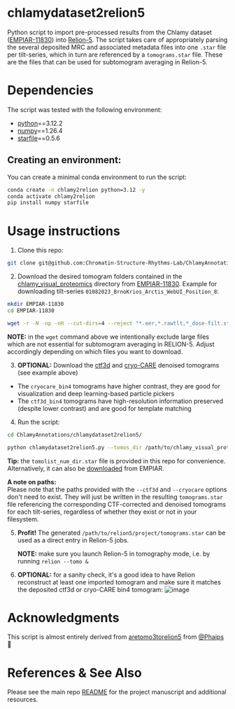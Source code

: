 # chlamydataset2relion5
Python script to import pre-processed results from the Chlamy dataset ([EMPIAR-11830](https://www.ebi.ac.uk/empiar/EMPIAR-11830/)) into [Relion-5](https://relion.readthedocs.io/en/release-5.0/STA_tutorial/index.html). The script takes care of appropriately parsing the several deposited MRC and associated metadata files into one `.star` file per tilt-series, which in turn are referenced by a `tomograms.star` file. These are the files that can be used for subtomogram averaging in Relion-5.

# Dependencies
The script was tested with the following environment:
* [python](https://www.python.org/)==3.12.2
* [numpy](https://numpy.org/)==1.26.4
* [starfile](https://github.com/teamtomo/starfile)==0.5.6

## Creating an environment:

You can create a minimal conda environment to run the script:

```bash
conda create -n chlamy2relion python=3.12 -y
conda activate chlamy2relion
pip install numpy starfile
```

# Usage instructions

1. Clone this repo:
   
```bash
git clone git@github.com:Chromatin-Structure-Rhythms-Lab/ChlamyAnnotations.git
```
   
2. Download the desired tomogram folders contained in the [chlamy_visual_proteomics](https://ftp.ebi.ac.uk/empiar/world_availability/11830/data/chlamy_visual_proteomics/) directory from [EMPIAR-11830](https://www.ebi.ac.uk/empiar/EMPIAR-11830/). Example for downloading tilt-series `01082023_BrnoKrios_Arctis_WebUI_Position_8`:

```bash
mkdir EMPIAR-11830
cd EMPIAR-11830

wget -r -N -np -nH --cut-dirs=4 --reject "*.eer,*.rawtlt,*_dose-filt.st,*_EVN.st,*_ODD.st" ftp://ftp.ebi.ac.uk/empiar/world_availability/11830/data/chlamy_visual_proteomics/01082023_BrnoKrios_Arctis_WebUI_Position_8/
```

**NOTE:** in the `wget` command above we intentionally exclude large files which are not essential for subtomogram averaging in RELION-5. Adjust accordingly depending on which files you want to download. 

3. **OPTIONAL:** Download the [ctf3d](https://ftp.ebi.ac.uk/empiar/world_availability/11830/data/ctf3d_bin4/) and [cryo-CARE](https://ftp.ebi.ac.uk/empiar/world_availability/11830/data/cryocare_bin4/) denoised tomograms (see example above)

* The `cryocare_bin4` tomograms have higher contrast, they are good for visualization and deep learning-based particle pickers
* The `ctf3d_bin4` tomograms have high-resolution information preserved (despite lower contrast) and are good for template matching

4. Run the script:

```bash
cd ChlamyAnnotations/chlamydataset2relion5/

python chlamydataset2relion5.py --tomos_dir /path/to/chlamy_visual_proteomics/ --output_dir /path/to/relion5/project/ --correspondence_star tomolist_num_dir.star --ctf3d /path/to/bin4_ctf3d/ --cryocare /path/to/bin4_cryocare/`
```

**Tip:** the `tomolist_num_dir.star` file is provided in this repo for convenience. Alternatively, it can also be [downloaded](https://ftp.ebi.ac.uk/empiar/world_availability/11830/data/chlamy_visual_proteomics/tomolist_num_dir.star) from EMPIAR.

**A note on paths:** \
Please note that the paths provided with the `--ctf3d` and `--cryocare` options don't need to exist. They will just be written in the resulting `tomograms.star` file referencing the corresponding CTF-corrected and denoised tomograms for each tilt-series, regardless of whether they exist or not in your filesystem.

5. **Profit!** The generated `/path/to/relion5/project/tomograms.star` can be used as a direct entry in Relion-5 jobs.

   **NOTE:** make sure you launch Relion-5 in tomography mode, i.e. by running `relion --tomo &`

6. **OPTIONAL:** for a sanity check, it's a good idea to have Relion reconstruct at least one imported tomogram and make sure it matches the deposited ctf3d or cryo-CARE bin4 tomogram:
![image](https://github.com/user-attachments/assets/a37b6556-b14c-4951-b92a-87bc2094c1b8)

# Acknowledgments
This script is almost entirely derived from [aretomo3torelion5](https://github.com/Phaips/aretomo3torelion5/) from [@Phaips](https://github.com/Phaips) 🚀

# References & See Also

Please see the main repo [README](../README.md) for the project manuscript and additional resources.

